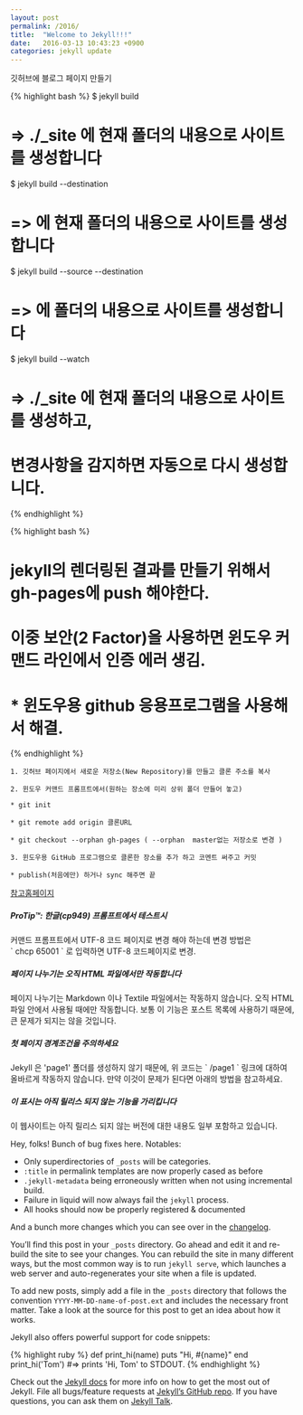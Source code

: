 ```yaml
---
layout: post
permalink: /2016/
title:  "Welcome to Jekyll!!!"
date:   2016-03-13 10:43:23 +0900
categories: jekyll update
---
```


깃허브에 블로그 페이지 만들기

{% highlight bash %}
$ jekyll build
# => ./_site 에 현재 폴더의 내용으로 사이트를 생성합니다

$ jekyll build --destination <destination>
# => <destination> 에 현재 폴더의 내용으로 사이트를 생성합니다

$ jekyll build --source <source> --destination <destination>
# => <destination> 에 <source> 폴더의 내용으로 사이트를 생성합니다

$ jekyll build --watch
# => ./_site 에 현재 폴더의 내용으로 사이트를 생성하고,
#    변경사항을 감지하면 자동으로 다시 생성합니다.
{% endhighlight %}

{% highlight bash %}
# jekyll의 렌더링된 결과를 만들기 위해서 gh-pages에 push 해야한다.

# 이중 보안(2 Factor)을 사용하면 윈도우 커맨드 라인에서 인증 에러 생김.
#    * 윈도우용 github 응용프로그램을 사용해서 해결.
{% endhighlight %}


`1. 깃허브 페이지에서 새로운 저장소(New Repository)를 만들고 클론 주소를 복사`

`2. 윈도우 커맨드 프롬프트에서(원하는 장소에 미리 상위 폴더 만들어 놓고)` 

   `* git init`

   `* git remote add origin 클론URL`

   `* git checkout --orphan gh-pages ( --orphan  master없는 저장소로 변경 )`

`3. 윈도우용 GitHub 프로그램으로 클론한 장소를 추가 하고 코멘트 써주고 커밋` 

   `* publish(처음에만) 하거나 sync 해주면 끝`


[참고홈페이지](https://nolboo.github.io/blog/2013/10/15/free-blog-with-github-jekyll/)


<div class="note">
  <h5>ProTip™: 한글(cp949) 프롬프트에서 테스트시</h5>
  <p>
    커맨드 프롬프트에서 UTF-8 코드 페이지로 변경 해야 하는데 변경 방법은
    <br>` chcp 65001 ` 로 입력하면 UTF-8 코드페이지로 변경.
  </p>
</div>

<div class="note info">
  <h5>페이지 나누기는 오직 HTML 파일에서만 작동합니다</h5>
  <p>
    페이지 나누기는 Markdown 이나 Textile 파일에서는 작동하지 않습니다. 오직
    HTML 파일 안에서 사용될 때에만 작동합니다. 보통 이 기능은 포스트 목록에
    사용하기 때문에, 큰 문제가 되지는 않을 것입니다.
  </p>
</div>

<div class="note warning">
  <h5>첫 페이지 경계조건을 주의하세요</h5>
  <p>
    Jekyll 은 'page1' 폴더를 생성하지 않기 때문에, 위 코드는 ` /page1 `
    링크에 대하여 올바르게 작동하지 않습니다. 만약 이것이 문제가 된다면 아래의
    방법을 참고하세요.
  </p>
</div>

<div class="note unreleased">
  <h5>이 표시는 아직 릴리스 되지 않는 기능을 가리킵니다</h5>
  <p>이 웹사이트는 아직 릴리스 되지 않는 버전에 대한 내용도 일부 포함하고
    있습니다.</p>
</div>

Hey, folks! Bunch of bug fixes here. Notables:

* Only superdirectories of `_posts` will be categories.
* `:title` in permalink templates are now properly cased as before
* `.jekyll-metadata` being erroneously written when not using incremental build.
* Failure in liquid will now always fail the `jekyll` process.
* All hooks should now be properly registered & documented

And a bunch more changes which you can see over in the
[changelog](/docs/history).


You’ll find this post in your `_posts` directory. Go ahead and edit it and re-build the site to see your changes. You can rebuild the site in many different ways, but the most common way is to run `jekyll serve`, which launches a web server and auto-regenerates your site when a file is updated.

To add new posts, simply add a file in the `_posts` directory that follows the convention `YYYY-MM-DD-name-of-post.ext` and includes the necessary front matter. Take a look at the source for this post to get an idea about how it works.

Jekyll also offers powerful support for code snippets:

{% highlight ruby %}
def print_hi(name)
  puts "Hi, #{name}"
end
print_hi('Tom')
#=> prints 'Hi, Tom' to STDOUT.
{% endhighlight %}

Check out the [Jekyll docs][jekyll-docs] for more info on how to get the most out of Jekyll. File all bugs/feature requests at [Jekyll’s GitHub repo][jekyll-gh]. If you have questions, you can ask them on [Jekyll Talk][jekyll-talk].

[jekyll-docs]: http://jekyllrb.com/docs/home
[jekyll-gh]:   https://github.com/jekyll/jekyll
[jekyll-talk]: https://talk.jekyllrb.com/
